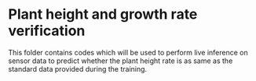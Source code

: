 # Plant height and growth rate verification
This folder contains codes which will be used to perform live inference on sensor data to predict whether the plant height rate is as same
as the standard data provided during the training.
